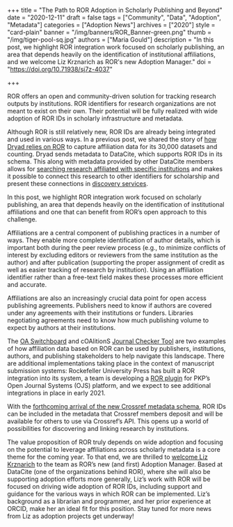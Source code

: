 +++
title = "The Path to ROR Adoption in Scholarly Publishing and Beyond"
date = "2020-12-11"
draft = false
tags = ["Community", "Data", "Adoption", "Metadata"]
categories = ["Adoption News"]
archives = ["2020"]
style = "card-plain"
banner = "/img/banners/ROR_Banner-green.png"
thumb = "/img/tiger-pool-sq.jpg"
authors = ["Maria Gould"]
description = "In this post, we highlight ROR integration work focused on scholarly publishing, an area that depends heavily on the identification of institutional affiliations, and we welcome Liz Krznarich as ROR's new Adoption Manager."
doi = "https://doi.org/10.71938/sj7z-4037"

+++

ROR offers an open and community-driven solution for tracking research outputs by institutions. ROR identifiers for research organizations are not meant to exist on their own. Their potential will be fully realized with wide adoption of ROR IDs in scholarly infrastructure and metadata.

Although ROR is still relatively new, ROR IDs are already being integrated and used in various ways. In a previous post, we shared the story of [how Dryad relies on ROR](https://ror.org/blog/2019-07-10-ror-ing-together-with-dryad/) to capture affiliation data for its 30,000 datasets and counting. Dryad sends metadata to DataCite, which supports ROR IDs in its schema. This along with metadata provided by other DataCite members allows for [searching research affiliated with specific institutions](https://blog.datacite.org/affiliation-facet-new-in-datacite-search/) and makes it possible to connect this research to other identifiers for scholarship and present these connections in [discovery services](https://blog.datacite.org/datacite-commons-at-your-service/).

In this post, we highlight ROR integration work focused on scholarly publishing, an area that depends heavily on the identification of institutional affiliations and one that can benefit from ROR’s open approach to this challenge.

Affiliations are a central component of publishing practices in a number of ways. They enable more complete identification of author details, which is important both during the peer review process (e.g., to minimize conflicts of interest by excluding editors or reviewers from the same institution as the author) and after publication (supporting the proper assignment of credit as well as easier tracking of research by institution). Using an affiliation identifier rather than a free-text field makes these processes more efficient and accurate.

Affiliations are also an increasingly crucial data point for open access publishing agreements. Publishers need to know if authors are covered under any agreements with their institutions or funders. Libraries negotiating agreements need to know how much publishing volume to expect by authors at their institutions.

The [OA Switchboard](https://www.oaswitchboard.org/) and cOAlitionS [Journal Checker Tool](https://journalcheckertool.org/) are two examples of how affiliation data based on ROR can be used by publishers, institutions, authors, and publishing stakeholders to help navigate this landscape. There are additional implementations taking place in the context of manuscript submission systems: Rockefeller University Press has built a ROR integration into its system, a team is developing a [ROR plugin](https://github.com/withanage/ror#installation) for PKP’s Open Journal Systems (OJS) platform, and we expect to see additional integrations in place in early 2021.

With the [forthcoming arrival of the new Crossref metadata schema](https://www.crossref.org/blog/publishers-are-you-ready-to-ror/), ROR IDs can be included in the metadata that Crossref members deposit and will be available for others to use via Crossref’s API. This opens up a world of possibilities for discovering and linking research by institutions.

The value proposition of ROR truly depends on wide adoption and focusing on the potential to leverage affiliations across scholarly metadata is a core theme for the coming year. To that end, we are thrilled to [welcome Liz Krznarich](https://blog.datacite.org/working-at-the-intersection-of-people-and-technology/) to the team as ROR’s new (and first) Adoption Manager. Based at DataCite (one of the organizations behind ROR), where she will also be supporting adoption efforts more generally, Liz’s work with ROR will be focused on driving wide adoption of ROR IDs, including support and guidance for the various ways in which ROR can be implemented. Liz’s background as a librarian and programmer, and her prior experience at ORCID, make her an ideal fit for this position. Stay tuned for more news from Liz as adoption projects get underway!
